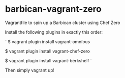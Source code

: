 barbican-vagrant-zero
=====================

Vagrantfile to spin up a Barbican cluster using Chef Zero

Install the following plugins in exactly this order:

`
$ vagrant plugin install vagrant-omnibus

$ vagrant plugin install vagrant-chef-zero

$ vagrant plugin install vagrant-berkshelf
`

Then simply vagrant up!